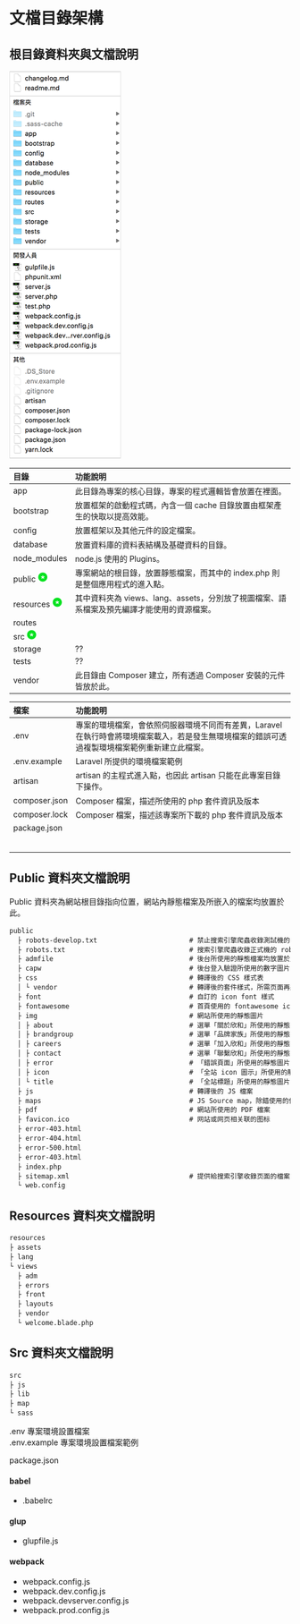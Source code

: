 # 文檔目錄架構

## 

## 根目錄資料夾與文檔說明

![](/assets/doc.png)

| 目錄 | 功能說明 |
| :--- | :--- |
| app | 此目錄為專案的核心目錄，專案的程式邏輯皆會放置在裡面。 |
| bootstrap | 放置框架的啟動程式碼，內含一個 cache 目錄放置由框架產生的快取以提高效能。 |
| config | 放置框架以及其他元件的設定檔案。 |
| database | 放置資料庫的資料表結構及基礎資料的目錄。 |
| node\_modules | node.js 使用的 Plugins。 |
| public ![](/images/star.png) | 專案網站的根目錄，放置靜態檔案，而其中的 index.php 則是整個應用程式的進入點。 |
| resources ![](/images/star.png) | 其中資料夾為 views、lang、assets，分別放了視圖檔案、語系檔案及預先編譯才能使用的資源檔案。 |
| routes |  |
| src ![](/images/star.png) |  |
| storage | ?? |
| tests | ?? |
| vendor | 此目錄由 Composer 建立，所有透過 Composer 安裝的元件皆放於此。 |

| 檔案 | 功能說明 |
| :--- | :--- |
| .env | 專案的環境檔案，會依照伺服器環境不同而有差異，Laravel 在執行時會將環境檔案載入，若是發生無環境檔案的錯誤可透過複製環境檔案範例重新建立此檔案。 |
| .env.example | Laravel 所提供的環境檔案範例 |
| artisan | artisan 的主程式進入點，也因此 artisan 只能在此專案目錄下操作。 |
| composer.json | Composer 檔案，描述所使用的 php 套件資訊及版本 |
| composer.lock | Composer 檔案，描述該專案所下載的 php 套件資訊及版本 |
| package.json |  |
|  |  |
|  |  |
|  |  |
|  |  |
|  |  |
|  |  |

### 

## Public 資料夾文檔說明

Public 資料夾為網站根目錄指向位置，網站內靜態檔案及所嵌入的檔案均放置於此。

```markdown
public
  ├ robots-develop.txt                       # 禁止搜索引擎爬蟲收錄測試機的 robots.txt 檔案
  ├ robots.txt                               # 搜索引擎爬蟲收錄正式機的 robots.txt 檔案
  ├ admfile                                  # 後台所使用的靜態檔案均放置於此
  ├ capw                                     # 後台登入驗證所使用的數字圖片
  ├ css                                      # 轉譯後的 CSS 樣式表
  │ └ vendor                                 # 轉譯後的套件樣式，所需页面再將樣式嵌入
  ├ font                                     # 自訂的 icon font 樣式
  ├ fontawesome                              # 首頁使用的 fontawesome icon font
  ├ img                                      # 網站所使用的靜態圖片
  │ ├ about                                  # 選單「關於欣和」所使用的靜態圖片
  │ ├ brandgroup                             # 選單「品牌家族」所使用的靜態圖片
  │ ├ careers                                # 選單「加入欣和」所使用的靜態圖片
  │ ├ contact                                # 選單「聯繫欣和」所使用的靜態圖片
  │ ├ error                                  # 「錯誤頁面」所使用的靜態圖片
  │ ├ icon                                   # 「全站 icon 圖示」所使用的靜態圖片
  │ └ title                                  # 「全站標題」所使用的靜態圖片
  ├ js                                       # 轉譯後的 JS 檔案
  ├ maps                                     # JS Source map，除錯使用的信息文件
  ├ pdf                                      # 網站所使用的 PDF 檔案
  ├ favicon.ico                              # 网站或网页相关联的图标          
  ├ error-403.html
  ├ error-404.html
  ├ error-500.html
  ├ error-403.html
  ├ index.php
  ├ sitemap.xml                              # 提供給搜索引擎收錄页面的檔案                                       
  └ web.config
```

## 

## Resources 資料夾文檔說明

```markdown
resources
├ assets
├ lang
└ views
  ├ adm
  ├ errors
  ├ front
  ├ layouts
  ├ vendor
  └ welcome.blade.php
```

## 

## Src 資料夾文檔說明

```markdown
src
├ js
├ lib
├ map
└ sass
```

.env 專案環境設置檔案  
.env.example 專案環境設置檔案範例

package.json

#### babel

* .babelrc

#### glup

* glupfile.js

#### webpack

* webpack.config.js
* webpack.dev.config.js
* webpack.devserver.config.js
* webpack.prod.config.js



